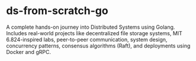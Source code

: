 # ds-from-scratch-go
A complete hands-on journey into Distributed Systems using Golang. Includes real-world projects like decentralized file storage systems, MIT 6.824-inspired labs, peer-to-peer communication, system design, concurrency patterns, consensus algorithms (Raft), and deployments using Docker and gRPC.
